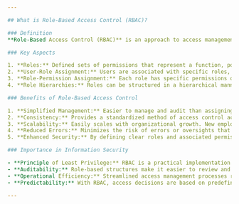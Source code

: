 ```yaml
---

## What is Role-Based Access Control (RBAC)?

### Definition
**Role-Based Access Control (RBAC)** is an approach to access management where users are granted access to resources based on their assigned roles within an organization. Instead of assigning specific permissions to individual users, permissions are associated with roles, and users are assigned to appropriate roles.

### Key Aspects

1. **Roles:** Defined sets of permissions that represent a function, position, or responsibility within the organization.
2. **User-Role Assignment:** Users are associated with specific roles, and they inherit the permissions associated with those roles.
3. **Role-Permission Assignment:** Each role has specific permissions or access rights associated with it.
4. **Role Hierarchies:** Roles can be structured in a hierarchical manner, allowing for inheritance of permissions from one role to another.

### Benefits of Role-Based Access Control

1. **Simplified Management:** Easier to manage and audit than assigning individual permissions to each user. Changing permissions for a role instantly updates access for all users associated with that role.
2. **Consistency:** Provides a standardized method of access control across the organization.
3. **Scalability:** Easily scales with organizational growth. New employees can be swiftly onboarded by assigning them to appropriate roles.
4. **Reduced Errors:** Minimizes the risk of errors or oversights that can occur when managing individual user permissions.
5. **Enhanced Security:** By defining clear roles and associated permissions, RBAC helps ensure that users only have access to the information they need to perform their job functions, adhering to the principle of least privilege.

### Importance in Information Security

- **Principle of Least Privilege:** RBAC is a practical implementation of this principle, ensuring users only have the access they need to perform their duties.
- **Auditability:** Role-based structures make it easier to review and audit access controls, ensuring compliance with internal policies and external regulations.
- **Operational Efficiency:** Streamlined access management processes reduce administrative overhead and improve operational efficiency.
- **Predictability:** With RBAC, access decisions are based on predefined roles, ensuring consistent and predictable access control.

---
```


